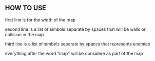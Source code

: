 ## HOW TO USE

first line is for the width of the map

second line is a list of simbols separate by spaces that will be walls or collision in the map

third line is a list of simbols separate by spaces that represents enemies

everything after the word "map" will be considere as part of the map
